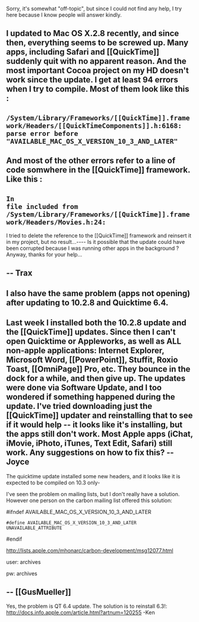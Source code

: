 Sorry, it's somewhat "off-topic", but since I could not find any help, I try here because I know people will answer kindly.

I updated to Mac OS X.2.8 recently, and since then, everything seems to be screwed up. Many apps, including Safari and [[QuickTime]] suddenly quit with no apparent reason. And the most important Cocoa project on my HD doesn't work since the update. I get at least 94 errors when I try to compile. Most of them look like this :
----
<code>/System/Library/Frameworks/[[QuickTime]].framework/Headers/[[QuickTimeComponents]].h:6168: parse error before "AVAILABLE_MAC_OS_X_VERSION_10_3_AND_LATER"</code>
----
And most of the other errors refer to a line of code somwhere in the [[QuickTime]] framework. Like this :
----
<code>In file included from /System/Library/Frameworks/[[QuickTime]].framework/Headers/Movies.h:24:</code>
----
I tried to delete the reference to the [[QuickTime]] framework and reinsert it in my project, but no result...----
Is it possible that the update could have been corrupted because I was running other apps in the background ?
Anyway, thanks for your help...

-- Trax
----
I also have the same problem (apps not opening) after updating to 10.2.8 and Quicktime 6.4.
----
Last week I installed both the 10.2.8 update and the [[QuickTime]] updates. Since then I can't open Quicktime or Appleworks, as well as ALL non-apple applications: Internet Explorer, Microsoft Word, [[PowerPoint]], Stuffit, Roxio Toast, [[OmniPage]] Pro, etc. They bounce in the dock for a while, and then give up. The updates were done via Software Update, and I too wondered if something happened during the update. I've tried downloading just the [[QuickTime]] updater and reinstalling that to see if it would help -- it looks like it's installing, but the apps still don't work. Most Apple apps (iChat, iMovie, iPhoto, iTunes, Text Edit, Safari) still work. Any suggestions on how to fix this?
--Joyce
----
The quicktime update installed some new headers, and it looks like it is expected to be compiled on 10.3 only-

I've seen the problem on mailing lists, but I don't really have a solution.  However one person on the carbon mailing list offered this solution:

#ifndef AVAILABLE_MAC_OS_X_VERSION_10_3_AND_LATER

    #define AVAILABLE_MAC_OS_X_VERSION_10_3_AND_LATER UNAVAILABLE_ATTRIBUTE

#endif

http://lists.apple.com/mhonarc/carbon-development/msg12077.html

user: archives

pw: archives

-- [[GusMueller]]
----
Yes, the problem is QT 6.4 update.  The solution is to reinstall 6.3!:
http://docs.info.apple.com/article.html?artnum=120255
-Ken